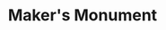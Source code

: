 ---
pid: LS201
title: Maker's Monument
location_transcription: N 3rd St. & Cherry St (design district)
zipcode: '19103'
outside_phl: 
neighborhood: Rittenhouse Square,Avenue of The Arts,Logan Square,Fitler Square
age: '22'
age_range: 20-29
instagram: 
image_file_name: LS_201.jpg
proposal_transcription: Picture of many arms coming out of a base.  The base looks
  like the side of a Swiss army knife and is titled //MAKE// and each hand was holding
  another tool.  All genders and races are represented with the arms.  A monument
  to those Philadelphians proudly carrying on their heritage. Designing, creating,
  and working with their hands that stretches back to Philly's industrial past, and
  also to its greatest visionaries such as Ben Franklin.
topic: History,Immigration,Philadelphia,Race Ethnicity
topic_summary: 0, 0, 0, 0
type: Sculpture Statue
keywords_other: 
credit: Justin Horst
image_labels: 
twitter: 
facebook: 
permalink: "/monuments/ls201/"
layout: item-page
---